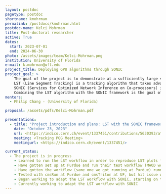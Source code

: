 ```yaml
---
layout: postdoc
pagetype: postdoc
shortname: kmohrman
permalink: /postdocs/kmohrman.html
postdoc-name: Kelci Mohrman
title: Post-doctoral researcher
active: True
dates:
  start: 2023-07-01
  end: 2024-06-30
photo: /assets/images/team/Kelci-Mohrman.png
institution: University of Florida
e-mail: k.mohrman@ufl.edu
project_title: Deploying GPU algorithms through SONIC
project_goal: >
    The goal of the project is to demonstrate at a sufficiently large scale the reconstruction algorithm workflow within CMSSW to be processed, where the client jobs are running on one site, while the Line Segment Tracking (LST) algorithm will be executed on GPUs on computing nodes at another site connected through SONIC (Services for Optimized Network Inference on Co-processors) framework.
    LST (Line Segment Tracking) is a tracking algorithm that takes advantage of double-layer design of the HL-LHC outer tracker in order to perform hit correlations in a parallel way with GPUs.
    SONIC (Services for Optimized Network Inference on Co-processors) is a framework that provides GPUs as a service to clients running at different sites. 
    Combining the LST algorithm with the SONIC framework is the goal of the project, in which we aim to to demonstrate the execution of the LST algorithm on GPUs at an external site (apart from the site where the client jobs are run) via the SONIC framework.
mentors:
  - Philip Chang - (University of Florida)

proposal: /assets/pdfs/Kelci-Mohrman.pdf

presentations:
  - title: "Project introduction and plans: LST with the SONIC framework"
    date: "October 23, 2023"
    url: <https://indico.cern.ch/event/1337451/contributions/5630393/attachments/2738948/4763938/kmohrman_sonic_lst_intro_oct23_2023.pdf>
    meeting: <Tracking POG Meeting>
    meetingurl: <https://indico.cern.ch/event/1337451/>

current_status: 
  - The project is in progress
    - Learned to run the LST workflow in order to reproduce LST plots from Philip Chang's LST CHEP presentation
    - Have gotten set up at Purdue and run their test workflow (MAOD workflow) and successfully ran the setup where the cmsRun script runs on the login node, and the cmsTriton script runs on a different node
    - Have gotten the workflow (same one we got running at Purdue) running at UF (with cmsRun on one node without any GPUs and cmsTriton on a different node)
    - Tested with cmsRun at Purdue and cmsTriton at UF, but hit issue with nodes not being able to talk to each other, paused this direction for now
    - Began working to adapt the LST workflow with SONIC, starting on the client side i.e. reworking the producer with SONIC
    - Currently working to adapt the LST workflow with SONIC
---
```

